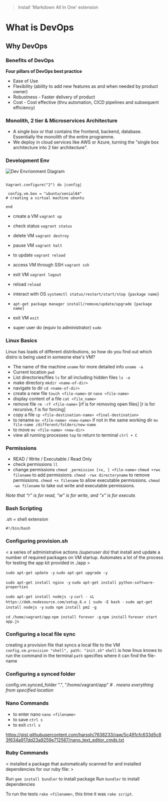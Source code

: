 > Install 'Markdown All In One' extension

# What is DevOps
## Why DevOps
### Benefits of DevOps

**Four pillars of DevOps best practice**
- Ease of Use
- Flexibility (ability to add new features as and when needed by product owner)
- Robustness - Faster delivery of product
- Cost - Cost effective (thru automation, CICD pipelines and subsequent efficiency)


### Monolith, 2 tier & Microservices Architecture
- A single box or that contains the frontend, backend, database. Essentially the monolith of the entire programme. 
- We deploy in cloud services like AWS or Azure, turning the "single box architecture into 2 tier architecture".


### Development Env

![Dev Envrionment Diagram](https://user-images.githubusercontent.com/98312982/151946623-1b12406e-1e10-401b-8478-d8c63ea2371d.png)


```

Vagrant.configure("2") do |config|

 config.vm.box = "ubuntu/xenial64"
# creating a virtual machine ubuntu 

end
```

- create a VM `vagrant up`
- check status `vagrant status`
- delete VM `vagrant destroy`
- pause VM `vagrant halt`
- to update `vagrant reload`
- access VM through SSH `vagrant ssh`
- exit VM `vagrant logout`
- reload `reload`


- interact with OS `systemctl status/restart/start/stop {package name}`
- `apt-get package manager install/remove/update/upgrade {package name}`
- exit VM `exit`
- super user do (equiv to administrator) `sudo`


### Linux Basics

Linux has loads of different distributions, so how do you find out which distro is being used in someone else's VM?

- The name of the machine `uname` for more detailed info `uname -a`
- Current location `pwd`
- List directories/files `ls` for all including hidden files `ls -a`
- make directory `mkdir <name-of-dir>`
- navigate to dir `cd <name-of-dir>`
- create a new file `touch <file-name>` or `nano <file-name>`
- display content of a file `cat <file_name>`
- remove file `rm -rf <file-name>` [rf is for removing open files] [r is for recursive, f is for forcing]
- copy a file `cp <file-destination-name> <final-destination>`
- to rename `mv <file-name> <new-name>` if not in the same working dir `mv file-name /different/folders/new-name`
- to move `mv <file-name> <new-dir>`
- view all running processes `top` to return to terminal `ctrl + C`


### Permissions

- READ / Write / Executable / Read Only
- check permissions `ll`
- change permissions `chmod _permission [+x, ] <file-name>`
`chmod +rwx filename` to add permissions.
`chmod -rwx directoryname` to remove permissions.
`chmod +x filename` to allow executable permissions.
`chmod -wx filename` to take out write and executable permissions.

_Note that “r” is for read, “w” is for write, and “x” is for execute._ 


### Bash Scripting

.sh = shell extension

`#!/bin/bash`


### Configuring provision.sh
< a series of administrative actions _(superuser do)_ that install and update a number of required packages on VM startup. Automates a lot of the process for testing the app kit provided in ./app >

`sudo apt-get update -y`
`sudo apt-get upgrade -y`

`sudo apt-get install nginx -y`
`sudo apt-get install python-software-properties`

`sudo apt-get install nodejs -y`
`curl - sL https://deb.nodesource.com/setup_6.x | sudo -E bash -`
`sudo apt-get install nodejs -y`
`sudo npm install pm2 -g`

`cd /home/vagrant/app`
`npm install forever -g`
`npm install`
`forever start app.js`


### Configuring a local file sync

creating a provision file that syncs a local file to the VM
` config.vm.provision "shell", path: "init.sh"`
                      `shell` is how linux knows to run the command in the terminal
                               `path` specifies where it can find the file-name


### Configuring a synced folder
 config.vm.synced_folder ".", "/home/vagrant/app"
                        _# . means everything from specified location_


### Nano Commands

- to enter nano `nano <filename>`
- to save `ctrl s`
- to exit `ctrl x`

https://gist.githubusercontent.com/harssh/7638233/raw/5c491cfc633d5c83f634a917dd23a9259e712567/nano_text_editor_cmds.txt


### Ruby Commands

< installed a package that automatically scanned for and installed dependencies for our ruby file: >

Run `gem install bundler` to install package
Run `bundler` to install dependencies

To run the tests `rake <filename>`, this time it was `rake script`. 
 